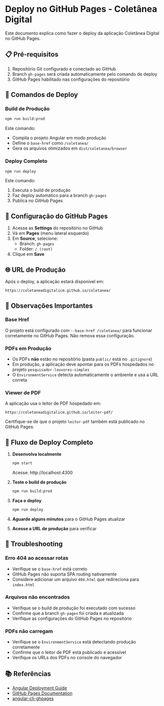 # Deploy no GitHub Pages - Coletânea Digital

Este documento explica como fazer o deploy da aplicação Coletânea Digital no GitHub Pages.

## 📋 Pré-requisitos

1. Repositório Git configurado e conectado ao GitHub
2. Branch `gh-pages` será criada automaticamente pelo comando de deploy
3. GitHub Pages habilitado nas configurações do repositório

## 🚀 Comandos de Deploy

### Build de Produção
```bash
npm run build:prod
```

Este comando:
- Compila o projeto Angular em modo produção
- Define o `base-href` como `/coletanea/`
- Gera os arquivos otimizados em `dist/coletanea/browser`

### Deploy Completo
```bash
npm run deploy
```

Este comando:
1. Executa o build de produção
2. Faz deploy automático para a branch `gh-pages`
3. Publica no GitHub Pages

## 🔧 Configuração do GitHub Pages

1. Acesse as **Settings** do repositório no GitHub
2. Vá em **Pages** (menu lateral esquerdo)
3. Em **Source**, selecione:
   - Branch: `gh-pages`
   - Folder: `/ (root)`
4. Clique em **Save**

## 🌐 URL de Produção

Após o deploy, a aplicação estará disponível em:
```
https://coletaneadigitalicm.github.io/coletanea/
```

## 📝 Observações Importantes

### Base Href
O projeto está configurado com `--base-href /coletanea/` para funcionar corretamente no GitHub Pages. Não remova essa configuração.

### PDFs em Produção
- Os PDFs **não** estão no repositório (pasta `public/` está no `.gitignore`)
- Em produção, a aplicação deve apontar para os PDFs hospedados no projeto `pesquisador-louvores-simples`
- O `EnvironmentService` detecta automaticamente o ambiente e usa a URL correta

### Viewer de PDF
A aplicação usa o leitor de PDF hospedado em:
```
https://coletaneadigitalicm.github.io/leitor-pdf/
```

Certifique-se de que o projeto `leitor-pdf` também está publicado no GitHub Pages.

## 🔄 Fluxo de Deploy Completo

1. **Desenvolva localmente**
   ```bash
   npm start
   ```
   Acesse: http://localhost:4300

2. **Teste o build de produção**
   ```bash
   npm run build:prod
   ```

3. **Faça o deploy**
   ```bash
   npm run deploy
   ```

4. **Aguarde alguns minutos** para o GitHub Pages atualizar

5. **Acesse a URL de produção** para verificar

## 🐛 Troubleshooting

### Erro 404 ao acessar rotas
- Verifique se o `base-href` está correto
- GitHub Pages não suporta SPA routing nativamente
- Considere adicionar um arquivo `404.html` que redireciona para `index.html`

### Arquivos não encontrados
- Verifique se o build de produção foi executado com sucesso
- Confirme que a branch `gh-pages` foi criada e atualizada
- Verifique as configurações do GitHub Pages no repositório

### PDFs não carregam
- Verifique se o `EnvironmentService` está detectando produção corretamente
- Confirme que o leitor de PDF está publicado e acessível
- Verifique os URLs dos PDFs no console do navegador

## 📚 Referências

- [Angular Deployment Guide](https://angular.dev/tools/cli/deployment)
- [GitHub Pages Documentation](https://docs.github.com/en/pages)
- [angular-cli-ghpages](https://github.com/angular-schule/angular-cli-ghpages)
